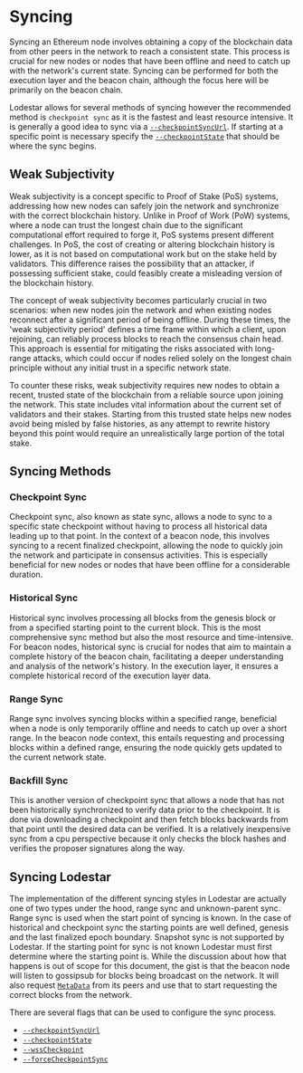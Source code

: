 # Syncing

Syncing an Ethereum node involves obtaining a copy of the blockchain data from other peers in the network to reach a consistent state. This process is crucial for new nodes or nodes that have been offline and need to catch up with the network's current state. Syncing can be performed for both the execution layer and the beacon chain, although the focus here will be primarily on the beacon chain.

Lodestar allows for several methods of syncing however the recommended method is `checkpoint sync` as it is the fastest and least resource intensive. It is generally a good idea to sync via a [`--checkpointSyncUrl`](./configuration.md#--checkpointSyncUrl). If starting at a specific point is necessary specify the [`--checkpointState`](./configuration.md#--checkpointState) that should be where the sync begins.

## Weak Subjectivity

Weak subjectivity is a concept specific to Proof of Stake (PoS) systems, addressing how new nodes can safely join the network and synchronize with the correct blockchain history. Unlike in Proof of Work (PoW) systems, where a node can trust the longest chain due to the significant computational effort required to forge it, PoS systems present different challenges. In PoS, the cost of creating or altering blockchain history is lower, as it is not based on computational work but on the stake held by validators. This difference raises the possibility that an attacker, if possessing sufficient stake, could feasibly create a misleading version of the blockchain history.

The concept of weak subjectivity becomes particularly crucial in two scenarios: when new nodes join the network and when existing nodes reconnect after a significant period of being offline. During these times, the 'weak subjectivity period' defines a time frame within which a client, upon rejoining, can reliably process blocks to reach the consensus chain head. This approach is essential for mitigating the risks associated with long-range attacks, which could occur if nodes relied solely on the longest chain principle without any initial trust in a specific network state.

To counter these risks, weak subjectivity requires new nodes to obtain a recent, trusted state of the blockchain from a reliable source upon joining the network. This state includes vital information about the current set of validators and their stakes. Starting from this trusted state helps new nodes avoid being misled by false histories, as any attempt to rewrite history beyond this point would require an unrealistically large portion of the total stake.

## Syncing Methods

### Checkpoint Sync

Checkpoint sync, also known as state sync, allows a node to sync to a specific state checkpoint without having to process all historical data leading up to that point. In the context of a beacon node, this involves syncing to a recent finalized checkpoint, allowing the node to quickly join the network and participate in consensus activities. This is especially beneficial for new nodes or nodes that have been offline for a considerable duration.

### Historical Sync

Historical sync involves processing all blocks from the genesis block or from a specified starting point to the current block. This is the most comprehensive sync method but also the most resource and time-intensive. For beacon nodes, historical sync is crucial for nodes that aim to maintain a complete history of the beacon chain, facilitating a deeper understanding and analysis of the network's history. In the execution layer, it ensures a complete historical record of the execution layer data.

### Range Sync

Range sync involves syncing blocks within a specified range, beneficial when a node is only temporarily offline and needs to catch up over a short range. In the beacon node context, this entails requesting and processing blocks within a defined range, ensuring the node quickly gets updated to the current network state.

### Backfill Sync

This is another version of checkpoint sync that allows a node that has not been historically synchronized to verify data prior to the checkpoint. It is done via downloading a checkpoint and then fetch blocks backwards from that point until the desired data can be verified. It is a relatively inexpensive sync from a cpu perspective because it only checks the block hashes and verifies the proposer signatures along the way.

## Syncing Lodestar

The implementation of the different syncing styles in Lodestar are actually one of two types under the hood, range sync and unknown-parent sync. Range sync is used when the start point of syncing is known. In the case of historical and checkpoint sync the starting points are well defined, genesis and the last finalized epoch boundary. Snapshot sync is not supported by Lodestar. If the starting point for sync is not known Lodestar must first determine where the starting point is. While the discussion about how that happens is out of scope for this document, the gist is that the beacon node will listen to gossipsub for blocks being broadcast on the network. It will also request [`MetaData`](https://github.com/ethereum/consensus-specs/blob/dev/specs/phase0/p2p-interface.md#getmetadata) from its peers and use that to start requesting the correct blocks from the network.

There are several flags that can be used to configure the sync process.

- [`--checkpointSyncUrl`](./configuration.md#--checkpointSyncUrl)
- [`--checkpointState`](./configuration.md#--checkpointState)
- [`--wssCheckpoint`](./configuration.md#--wssCheckpoint)
- [`--forceCheckpointSync`](./configuration.md#--forceCheckpointSync)
